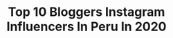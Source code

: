 ---
title: Top 10 Bloggers Instagram Influencers In Peru In 2020
description: >-
  Find top bloggers Instagram influencers in Peru in 2020. Most popular hashtags: #cuarentena #peru #yomequedoencasa #quedateencasa.
platform: Instagram
profiles:
  - username: "pierina_dg"
    fullname: >-
      Pierina De La Borda Gotuzzo
    location: "Peru"
    followers: 28047
    engagement: 330
    commentsToLikes: 0.044191
    id: ck0u81ats66gj0i19ly75nquv
    verified: false
    hashtags: "#choreography, #summervibes, #summermemories, #coronavirus"
  - username: "estilozas"
    fullname: >-
      Jeani Jaramillo
    location: "Peru"
    followers: 73786
    engagement: 84
    commentsToLikes: 0.055521
    id: ck5q26xtgekb60i11uk8fsxmo
    verified: true
    hashtags: "#streetstyle, #outfitoftheday, #peugeot, #blog"
  - username: "x_haro_x"
    fullname: >-
      haro @ Anime Impulse
    location: "Peru"
    followers: 21344
    engagement: 196
    commentsToLikes: 0.038450
    id: ck8t5fys2a1mk0j782fr55o4r
    verified: false
    hashtags: "#beautycreations, #alldressedup, #lulabites, #hellokittylover"
  - username: "elcharroylamayrita"
    fullname: >-
      El Charro y la Mayrita
    location: "Peru"
    followers: 1034474
    engagement: 104
    commentsToLikes: 0.031060
    id: ck8t2eu56z7tc0j78xb6j4bbq
    verified: false
    hashtags: "#caballo, #autismawareness, #madredeunni, #amor"
  - username: "tlacaeleloficial"
    fullname: >-
      Tlacaélel Oficial
    location: "Peru"
    followers: 65297
    engagement: 193
    commentsToLikes: 0.015029
    id: ck8t0zc1ctw5w0j78uuu4eyyb
    verified: false
    hashtags: "#nativeamerican, #indigenouspride, #malintzin, #tecuelhuetzin"
  - username: "ohmylook_joss"
    fullname: >-
      ¡Soy Joss! 👋🏼
    location: "Peru"
    followers: 47122
    engagement: 472
    commentsToLikes: 0.245182
    id: ck1397pgsjybw0i19sk79utpu
    verified: false
    hashtags: "#mi, #josslooks, #publicidad, #josstips"
  - username: "andreamobergt"
    fullname: >-
      Andrea Moberg Tobies
    location: "Peru"
    followers: 50419
    engagement: 281
    commentsToLikes: 0.087788
    id: ck6u908jkuq0a0j71ho0ztwc5
    verified: true
    hashtags: "#iquitos, #missperugrand, #peru, #bloggerlifestyle"
  - username: "maferbenites"
    fullname: >-
      MAFER BENITES
    location: "Peru"
    followers: 43152
    engagement: 293
    commentsToLikes: 0.276628
    id: ck55m203f309u0i11trhkmrnf
    verified: false
    hashtags: "#masterclass, #picoftheday, #bully, #casualoutfit"
  - username: "leonardooterom"
    fullname: >-
      L E O ⚡️ O T E R O
    location: "Peru"
    followers: 25827
    engagement: 607
    commentsToLikes: 0.028294
    id: ck6u7eylcl46e0j716bsizkrp
    verified: false
    hashtags: "#boy, #lightroom, #photoshoot, #fashion"
  - username: "anaivivsalazar"
    fullname: >-
      Anaiviv Zapiain
    location: "Peru"
    followers: 5899
    engagement: 992
    commentsToLikes: 0.048591
    id: ck8t9oygxot4p0j78fjwze1kp
    verified: false
    hashtags: "#anfitriona, #happy, #sonrie, #rojo"
---
